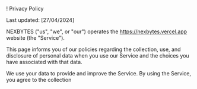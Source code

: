 !
Privacy Policy

Last updated: [27/04/2024]

NEXBYTES ("us", "we", or "our") operates the https://nexbytes.vercel.app website (the "Service").

This page informs you of our policies regarding the collection, use, and disclosure of personal data when you use our Service and the choices you have associated with that data.

We use your data to provide and improve the Service. By using the Service, you agree to the collection